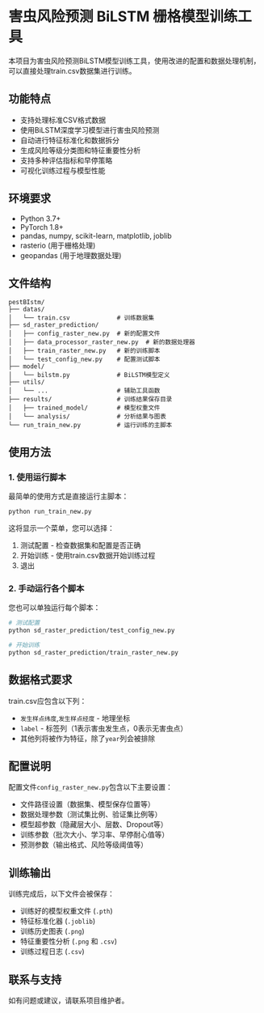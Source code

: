 # 害虫风险预测 BiLSTM 栅格模型训练工具

本项目为害虫风险预测BiLSTM模型训练工具，使用改进的配置和数据处理机制，可以直接处理train.csv数据集进行训练。

## 功能特点

- 支持处理标准CSV格式数据
- 使用BiLSTM深度学习模型进行害虫风险预测
- 自动进行特征标准化和数据拆分
- 生成风险等级分类图和特征重要性分析
- 支持多种评估指标和早停策略
- 可视化训练过程与模型性能

## 环境要求

- Python 3.7+
- PyTorch 1.8+
- pandas, numpy, scikit-learn, matplotlib, joblib
- rasterio (用于栅格处理)
- geopandas (用于地理数据处理)

## 文件结构

```
pestBIstm/
├── datas/
│   └── train.csv             # 训练数据集
├── sd_raster_prediction/
│   ├── config_raster_new.py  # 新的配置文件
│   ├── data_processor_raster_new.py  # 新的数据处理器
│   ├── train_raster_new.py   # 新的训练脚本
│   └── test_config_new.py    # 配置测试脚本
├── model/
│   └── bilstm.py             # BiLSTM模型定义
├── utils/
│   └── ...                   # 辅助工具函数
├── results/                  # 训练结果保存目录
│   ├── trained_model/        # 模型权重文件
│   └── analysis/             # 分析结果与图表
└── run_train_new.py          # 运行训练的主脚本
```

## 使用方法

### 1. 使用运行脚本

最简单的使用方式是直接运行主脚本：

```bash
python run_train_new.py
```

这将显示一个菜单，您可以选择：
1. 测试配置 - 检查数据集和配置是否正确
2. 开始训练 - 使用train.csv数据开始训练过程
3. 退出

### 2. 手动运行各个脚本

您也可以单独运行每个脚本：

```bash
# 测试配置
python sd_raster_prediction/test_config_new.py

# 开始训练
python sd_raster_prediction/train_raster_new.py
```

## 数据格式要求

train.csv应包含以下列：
- `发生样点纬度`,`发生样点经度` - 地理坐标
- `label` - 标签列（1表示害虫发生点，0表示无害虫点）
- 其他列将被作为特征，除了`year`列会被排除

## 配置说明

配置文件`config_raster_new.py`包含以下主要设置：

- 文件路径设置（数据集、模型保存位置等）
- 数据处理参数（测试集比例、验证集比例等）
- 模型超参数（隐藏层大小、层数、Dropout等）
- 训练参数（批次大小、学习率、早停耐心值等）
- 预测参数（输出格式、风险等级阈值等）

## 训练输出

训练完成后，以下文件会被保存：

- 训练好的模型权重文件 (`.pth`)
- 特征标准化器 (`.joblib`)
- 训练历史图表 (`.png`)
- 特征重要性分析 (`.png` 和 `.csv`)
- 训练过程日志 (`.csv`)

## 联系与支持

如有问题或建议，请联系项目维护者。 